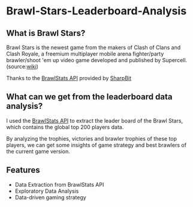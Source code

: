 # Brawl-Stars-Leaderboard-Analysis

## What is Brawl Stars?
Brawl Stars is the newest game from the makers of Clash of Clans and Clash Royale, a freemium multiplayer mobile arena fighter/party brawler/shoot 'em up video game developed and published by Supercell.(source:[wiki](https://en.wikipedia.org/wiki/Brawl_Stars))

Thanks to the [BrawlStats API](https://github.com/SharpBit/brawlstats) provided by [SharpBit](https://github.com/SharpBit)

## What can we get from the leaderboard data analysis?
I used the [BrawlStats API](https://github.com/SharpBit/brawlstats) to extract the leader board of the Brawl Stars, which contains the global top 200 players data.

By analyzing the trophies, victories and brawler trophies of these top players, we can get some insights of game strategy and best brawlers of the current game version.

## Features
- Data Extraction from BrawlStats API
- Exploratory Data Analysis
- Data-driven gaming strategy



